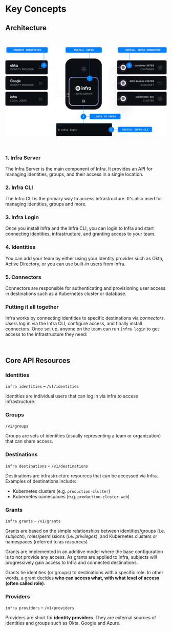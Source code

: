 # Key Concepts

## Architecture

<br />

![architecture](../images/architecture.svg)

<br />


### 1. Infra Server

The Infra Server is the main component of Infra. It provides an API for managing identities, groups, and their access in a single location.

### 2. Infra CLI

The Infra CLI is the primary way to access infrastructure. It's also used for managing identities, groups and more.

### 3. Infra Login

Once you install Infra and the Infra CLI, you can login to Infra and start connecting identities, infrastructure, and granting access to your team.

### 4. Identities

You can add your team by either using your identity provider such as Okta, Active Directory, or you can use built-in users from Infra.

### 5. Connectors

Connectors are responsible for authenticating and provisioning user access in destinations such as a Kubernetes cluster or database.

### Putting it all together

Infra works by connecting identities to specific destinations via _connectors_. Users log in via the Infra CLI, configure access, and finally install connectors. Once set up, anyone on the team can run `infra login` to get access to the infrastructure they need:

<br />

## Core API Resources

### Identities

`infra identities` – `/v1/identities`

Identities are individual users that can log in via infra to access infrastructure.

### Groups

`/v1/groups`

Groups are sets of identities (usually representing a team or organization) that can share access.

### Destinations

`infra destinations` – `/v1/destinations`

Destinations are infrastructure resources that can be accessed via Infra. Examples of destinations include:

* Kubernetes clusters (e.g. `production-cluster`)
* Kubernetes namespaces (e.g. `production-cluster.web`)

### Grants

`infra grants` – `/v1/grants`

Grants are based on the simple relationships between identities/groups (i.e. _subjects_), roles/permissions (i.e. _privileges_), and Kubernetes clusters or namespaces (referred to as _resources_)

Grants are implemented in an additive model where the base configuration is to not provide any access. As grants are applied to Infra, subjects will progressively gain access to Infra and connected destinations.

Grants tie identities (or groups) to destinations with a specific role. In other words, a grant decides **who can access what, with what level of access (often called role)**.

### Providers

`infra providers` – `/v1/providers`

Providers are short for **identity providers**. They are external sources of identities and groups such as Okta, Google and Azure.
